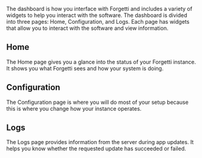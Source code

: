 The dashboard is how you interface with Forgetti and includes a variety of widgets to help you interact with the software. The dashboard is divided into three pages: Home, Configuration, and Logs. Each page has widgets that allow you to interact with the software and view information.

## Home
The Home page gives you a glance into the status of your Forgetti instance. It shows you what Forgetti sees and how your system is doing.

## Configuration
The Configuration page is where you will do most of your setup because this is where you change how your instance operates.

## Logs
The Logs page provides information from the server during app updates. It helps you know whether the requested update has succeeded or failed.
